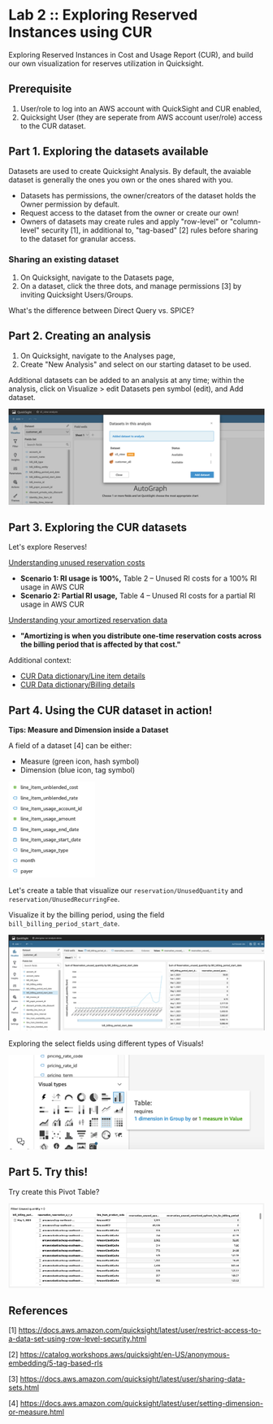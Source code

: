 # Lab 2 :: Exploring Reserved Instances using CUR

Exploring Reserved Instances in Cost and Usage Report (CUR), and build our own visualization for reserves utilization in Quicksight.

## Prerequisite

1. User/role to log into an AWS account with QuickSight and CUR enabled,
2. Quicksight User (they are seperate from AWS account user/role) access to the CUR dataset.

## Part 1. Exploring the datasets available

Datasets are used to create Quicksight Analysis. By default, the avaiable dataset is generally the ones you own or the ones shared with you.

- Datasets has permissions, the owner/creators of the dataset holds the Owner permission by default.
- Request access to the dataset from the owner or create our own!
- Owners of datasets may create rules and apply "row-level" or "column-level" security [1], in additional to, "tag-based" [2] rules before sharing to the dataset for granular access.

### Sharing an existing dataset

1. On Quicksight, navigate to the Datasets page,
2. On a dataset, click the three dots, and manage permissions [3] by inviting Quicksight Users/Groups.

What's the difference between Direct Query vs. SPICE?

## Part 2. Creating an analysis

1. On Quicksight, navigate to the Analyses page,
2. Create "New Analysis" and select on our starting dataset to be used.

Additional datasets can be added to an analysis at any time; within the analysis, click on Visualize > edit Datasets pen symbol (edit), and Add dataset.

![Additional datasets](./images/add-dataset-in-this-analysis.png)

## Part 3. Exploring the CUR datasets

Let's explore Reserves!

[Understanding unused reservation costs](https://docs.aws.amazon.com/cur/latest/userguide/unused-reservation-costs.html)

- **Scenario 1: RI usage is 100%,** Table 2 – Unused RI costs for a 100% RI usage in AWS CUR
- **Scenario 2: Partial RI usage,** Table 4 – Unused RI costs for a partial RI usage in AWS CUR

[Understanding your amortized reservation data](https://docs.aws.amazon.com/cur/latest/userguide/amortized-reservation.html)

- **"Amortizing is when you distribute one-time reservation costs across the billing period that is affected by that cost."**

Additional context:
- [CUR Data dictionary/Line item details](https://docs.aws.amazon.com/cur/latest/userguide/Lineitem-columns.html)
- [CUR Data dictionary/Billing details](https://docs.aws.amazon.com/cur/latest/userguide/billing-columns.html)

## Part 4. Using the CUR dataset in action!

**Tips: Measure and Dimension inside a Dataset**

A field of a dataset [4] can be either:

- Measure (green icon, hash symbol)
- Dimension (blue icon, tag symbol)

![Measure and Dimension symbol](./images/measures-vs-dimensions.png)

Let's create a table that visualize our `reservation/UnusedQuantity` and `reservation/UnusedRecurringFee`.

Visualize it by the billing period, using the field `bill_billing_period_start_date`.

![Sum of Reservation_unused_quantity by Bill_billing_period_start_date](./images/visualization_unused_over_billing_period.png)

Exploring the select fields using different types of Visuals! 

![Various visual types](./images/visual-types.png)

## Part 5. Try this!
Try create this Pivot Table?

![Try this](./images/try-01-pivot-table.png)

## References

[1] https://docs.aws.amazon.com/quicksight/latest/user/restrict-access-to-a-data-set-using-row-level-security.html

[2] https://catalog.workshops.aws/quicksight/en-US/anonymous-embedding/5-tag-based-rls

[3] https://docs.aws.amazon.com/quicksight/latest/user/sharing-data-sets.html

[4] https://docs.aws.amazon.com/quicksight/latest/user/setting-dimension-or-measure.html
